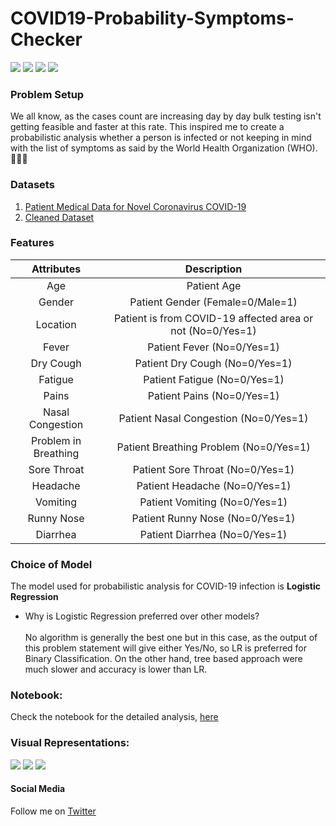 # COVID19-Probability-Symptoms-Checker

![](https://img.shields.io/github/languages/code-size/iSumitBanik/COVID19-Probability-Symptoms-Checker?style=flat-square) ![](https://img.shields.io/github/stars/iSumitBanik/COVID19-Probability-Symptoms-Checker?style=flat-square) ![](https://img.shields.io/github/last-commit/iSumitBanik/COVID19-Probability-Symptoms-Checker?style=flat-square) ![](https://img.shields.io/github/followers/iSumitBanik?style=flat-square)

### Problem Setup
We all know, as the cases count are increasing day by day bulk testing isn't getting feasible and faster at this rate. This inspired me to create a probabilistic analysis whether a person is infected or not keeping in mind with the list of symptoms as said by the World Health Organization (WHO). 👨🏻‍⚕️

### Datasets

1. [Patient Medical Data for Novel Coronavirus COVID-19](https://datarepository.wolframcloud.com/resources/Patient-Medical-Data-for-Novel-Coronavirus-COVID-19)
2. [Cleaned Dataset](https://github.com/iSumitBanik/COVID19-Probability-Symptoms-Checker/raw/master/COVID-19/covid_final_data.csv)

### Features

| Attributes  | Description |
|     :---:      |     :---:      |
| Age  | Patient Age  |
| Gender  | Patient Gender (Female=0/Male=1)  |
| Location | Patient is from COVID-19 affected area or not (No=0/Yes=1) |
| Fever |Patient Fever (No=0/Yes=1) |
| Dry Cough  |Patient Dry Cough (No=0/Yes=1) |
| Fatigue |Patient Fatigue (No=0/Yes=1) |
| Pains | Patient Pains (No=0/Yes=1)|
| Nasal Congestion |Patient Nasal Congestion (No=0/Yes=1) |
| Problem in Breathing | Patient Breathing Problem (No=0/Yes=1)|
| Sore Throat | Patient Sore Throat (No=0/Yes=1)|
| Headache |  Patient Headache (No=0/Yes=1)|
| Vomiting | Patient Vomiting (No=0/Yes=1) |
| Runny Nose | Patient Runny Nose (No=0/Yes=1) |
| Diarrhea | Patient Diarrhea (No=0/Yes=1) |

### Choice of Model

The model used for probabilistic analysis for COVID-19 infection is **Logistic Regression**
*  Why is Logistic Regression preferred over other models?
<br><br>No algorithm is generally the best one but in this case, as the output of this problem statement will give either Yes/No, so LR is preferred for Binary Classification. On the other hand, tree based approach were much slower and accuracy is lower than LR.

### Notebook:
Check the notebook for the detailed analysis, [here](https://github.com/iSumitBanik/COVID19-Probability-Symptoms-Checker/blob/master/COVID19%20Symptoms%20Prediction.ipynb) 

### Visual Representations:
![](https://raw.githubusercontent.com/iSumitBanik/COVID19-Probability-Symptoms-Checker/master/images_analysis/SC_1.png)
![](https://raw.githubusercontent.com/iSumitBanik/COVID19-Probability-Symptoms-Checker/master/images_analysis/SC_2.png)
![](https://raw.githubusercontent.com/iSumitBanik/COVID19-Probability-Symptoms-Checker/master/images_analysis/SC_3.png)

#### Social Media
Follow me on [Twitter](https://twitter.com/TheSumitBanik)
